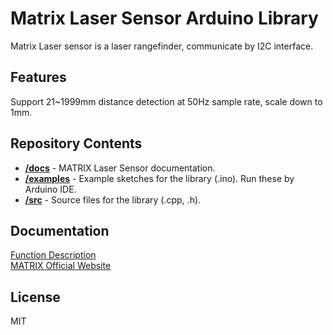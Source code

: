 # Matrix Laser Sensor Arduino Library
Matrix Laser sensor is a laser rangefinder, 
communicate by I2C interface.
## Features
Support 21~1999mm distance detection at 50Hz sample rate, scale down to 1mm.
## Repository Contents
* [**/docs**](./docs) - MATRIX Laser Sensor documentation.
* [**/examples**](./examples) - Example sketches for the library (.ino). Run these by Arduino IDE.
* [**/src**](./src) - Source files for the library (.cpp, .h).

## Documentation
[Function Description](https://matrix-robotics.github.io/MatrixLaserSensor/) <br>
[MATRIX Official Website](https://matrixrobotics.com/)
## License
MIT
